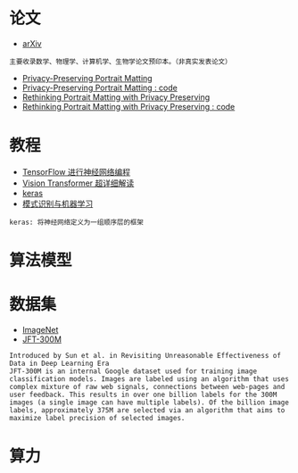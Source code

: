 论文
===
- [arXiv](https://arxiv.org/)
```
主要收录数学、物理学、计算机学、生物学论文预印本。（非真实发表论文）
```
- [Privacy-Preserving Portrait Matting](https://arxiv.org/abs/2104.14222)
- [Privacy-Preserving Portrait Matting : code](https://github.com/JizhiziLi/P3M)
- [Rethinking Portrait Matting with Privacy Preserving](https://arxiv.org/abs/2203.16828)
- [Rethinking Portrait Matting with Privacy Preserving : code](https://github.com/vitae-transformer/vitae-transformer-matting)

教程
===
- [TensorFlow 进行神经网络编程](https://developers.google.com/learn/pathways/tensorflow?hl=zh-cn)
- [Vision Transformer 超详细解读](https://zhuanlan.zhihu.com/p/340149804)
- [keras](https://keras.io/)
- [模式识别与机器学习](https://zhuanlan.zhihu.com/p/27195191)
```
keras: 将神经网络定义为一组顺序层的框架
```

算法模型
===


数据集
===
- [ImageNet](https://paperswithcode.com/dataset/imagenet)
- [JFT-300M](https://paperswithcode.com/dataset/jft-300m)
```
Introduced by Sun et al. in Revisiting Unreasonable Effectiveness of Data in Deep Learning Era
JFT-300M is an internal Google dataset used for training image classification models. Images are labeled using an algorithm that uses complex mixture of raw web signals, connections between web-pages and user feedback. This results in over one billion labels for the 300M images (a single image can have multiple labels). Of the billion image labels, approximately 375M are selected via an algorithm that aims to maximize label precision of selected images.
```

算力
===
